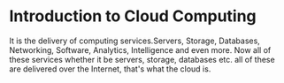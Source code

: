 # Introduction to Cloud Computing
It is the delivery of computing services.Servers, Storage, Databases, Networking, Software, Analytics, Intelligence and even more.
Now all of these services whether it be servers, storage, databases etc. all of these are delivered over the Internet, that's what the cloud is.

